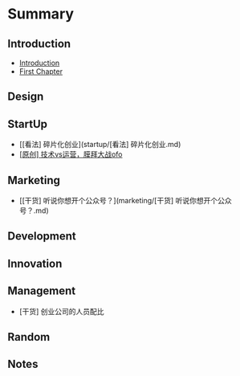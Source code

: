# Summary

## Introduction

* [Introduction](README.md)
* [First Chapter](chapter1.md)

## Design

## StartUp

* [\[看法\] 碎片化创业](startup/[看法] 碎片化创业.md)
* [\[原创\] 技术vs运营，膜拜大战ofo](startup/vsofo.md)

## Marketing

* [\[干货\] 听说你想开个公众号？](marketing/[干货] 听说你想开个公众号？.md)

## Development

## Innovation

## Management

* \[干货\] 创业公司的人员配比

## Random

## Notes

